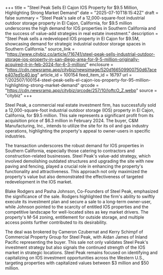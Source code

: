 +++
title = "Steel Peak Sells El Cajon IOS Property for $9.5 Million, Highlighting Strong Market Demand"
date = "2025-07-10T18:15:42Z"
draft = false
summary = "Steel Peak's sale of a 12,000-square-foot industrial outdoor storage property in El Cajon, California, for $9.5 million underscores the high demand for IOS properties in Southern California and the success of value-add strategies in real estate investment."
description = "Steel Peak sells a redeveloped IOS property in El Cajon for $9.5M, showcasing demand for strategic industrial outdoor storage spaces in Southern California."
source_link = "https://www.citybiz.co/article/716741/steel-peak-sells-industrial-outdoor-storage-ios-property-in-san-diego-area-for-9-5-million-originally-acquired-it-in-feb-2024-for-6-3-million/"
enclosure = "https://cdn.newsramp.app/citybiz/newsimage/520d166509900750d67acee407ed1c40.jpg"
article_id = 100154
feed_item_id = 16797
url = "/202507/100154-steel-peak-sells-el-cajon-ios-property-for-95-million-highlighting-strong-market-demand"
qrcode = "https://cdn.newsramp.app/citybiz/qrcode/257/10/loftcO_Z.webp"
source = "citybiz"
+++

<p>Steel Peak, a commercial real estate investment firm, has successfully sold a 12,000-square-foot industrial outdoor storage (IOS) property in El Cajon, California, for $9.5 million. This sale represents a significant profit from its acquisition price of $6.3 million in February 2024. The buyer, C&M Manufacturing, Inc., intends to utilize the site for its oil and gas industry operations, highlighting the property's appeal to owner-users in specific industries.</p><p>The transaction underscores the robust demand for IOS properties in Southern California, especially those catering to contractors and construction-related businesses. Steel Peak's value-add strategy, which involved demolishing outdated structures and upgrading the site with new paving and fencing, played a crucial role in enhancing the property's functionality and attractiveness. This approach not only maximized the property's value but also demonstrated the effectiveness of targeted redevelopment in the IOS market.</p><p>Blake Rodgers and Pasha Johnson, Co-Founders of Steel Peak, emphasized the significance of the sale. Rodgers highlighted the firm's ability to swiftly execute its investment plan and secure a sale to a long-term owner-user, while Johnson pointed to the scarcity of entitled IOS properties and the competitive landscape for well-located sites as key market drivers. The property's M-54 zoning, entitlement for outside storage, and multiple access points further contributed to its desirability.</p><p>The deal was brokered by Cameron Czubernat and Kerry Schimpf of Commercial Property Group for Steel Peak, with Aidan James of Inland Pacific representing the buyer. This sale not only validates Steel Peak's investment strategy but also signals the continued strength of the IOS market in strategic locations. Steel Peak remains focused on identifying and capitalizing on IOS investment opportunities across the Western U.S., targeting properties with capitalized values between $3 million and $50 million.</p>